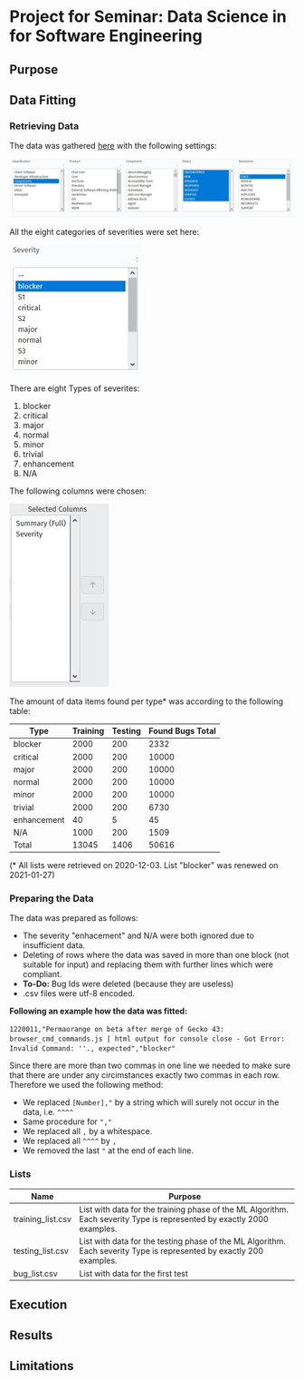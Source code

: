 # Project for Seminar: Data Science in for Software Engineering

## Purpose


## Data Fitting
### Retrieving Data
The data was gathered [here](https://bugzilla.mozilla.org/query.cgi?format=advanced) with the following settings:

![Settings](Docs/Images/Settings.JPG)

All the eight categories of severities were set here:

![Severities](Docs/Images/Severity.JPG)

There are eight Types of severites:

1. blocker
2. critical
3. major
4. normal
5. minor
6. trivial
7. enhancement
8. N/A

The following columns were chosen:

![Selected Columns](Docs/Images/Selected_Columns.JPG)

The amount of data items found per type* was according to the following table:

| Type | Training | Testing | Found Bugs Total |
| --- | --- | --- | --- |
| blocker | 2000 | 200 | 2332 |
| critical | 2000 | 200 | 10000 |
| major | 2000 | 200 | 10000 |
| normal | 2000 | 200 | 10000 |
| minor | 2000 | 200 | 10000 |
| trivial | 2000 | 200 | 6730 |
| enhancement | 40 | 5 | 45 |
| N/A | 1000 | 200 | 1509 |
| Total | 13045 | 1406 | 50616 |

(* All lists were retrieved on 2020-12-03. List "blocker" was renewed on 2021-01-27)

### Preparing the Data
The data was prepared as follows:
- The severity "enhacement" and N/A were both ignored due to insufficient data.
- Deleting of rows where the data was saved in more than one block (not suitable for input) and replacing them with further lines which were compliant.
- **To-Do:** Bug Ids were deleted (because they are useless)
- .csv files were utf-8 encoded.

**Following an example how the data was fitted:**

`1220011,"Permaorange on beta after merge of Gecko 43: browser_cmd_commands.js | html output for console close - Got Error: Invalid Command: ''., expected","blocker"`

Since there are more than two commas in one line we needed to make sure that there are under any circimstances exactly two commas in each row. Therefore we used the following method:
- We replaced `[Number],"` by a string which will surely not occur in the data, i.e. `^^^^`
- Same procedure for `","`
- We replaced all `,` by a whitespace.
- We replaced all `^^^^` by `,`
- We removed the last `"` at the end of each line.

### Lists 

| Name | Purpose |
| --- | --- |
| training_list.csv | List with data for the training phase of the ML Algorithm. Each severity Type is represented by exactly 2000 examples. |
| testing_list.csv | List with data for the testing phase of the ML Algorithm. Each severity Type is represented by exactly 200 examples. |
| bug_list.csv | List with data for the first test |

## Execution

## Results

## Limitations
